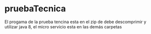 ﻿# pruebaTecnica
El progama de la prueba tencina esta en el zip de debe descomprimir y utilizar java 8, el micro servicio esta en las demás carpetas
